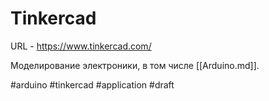 # Tinkercad

URL - https://www.tinkercad.com/

Моделирование электроники, в том числе [[Arduino.md]].

#arduino #tinkercad #application
#draft